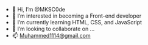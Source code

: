 - 👋 Hi, I’m @MKSC0de
- 👀 I’m interested in becoming a Front-end developer
- 🌱 I’m currently learning HTML, CSS, and JavaScript
- 💞️ I’m looking to collaborate on ...
- 📫 Muhammed1114@gmail.com

<!---
MKSC0de/MKSC0de is a ✨ special ✨ repository because its `README.md` (this file) appears on your GitHub profile.
You can click the Preview link to take a look at your changes.
--->
